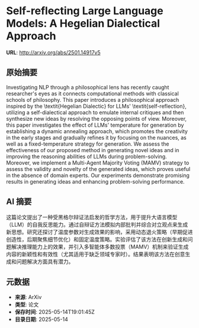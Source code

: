 # Self-reflecting Large Language Models: A Hegelian Dialectical Approach

**URL**: http://arxiv.org/abs/2501.14917v5

## 原始摘要

Investigating NLP through a philosophical lens has recently caught
researcher's eyes as it connects computational methods with classical schools
of philosophy. This paper introduces a philosophical approach inspired by the
\textit{Hegelian Dialectic} for LLMs' \textit{self-reflection}, utilizing a
self-dialectical approach to emulate internal critiques and then synthesize new
ideas by resolving the opposing points of view. Moreover, this paper
investigates the effect of LLMs' temperature for generation by establishing a
dynamic annealing approach, which promotes the creativity in the early stages
and gradually refines it by focusing on the nuances, as well as a
fixed-temperature strategy for generation. We assess the effectiveness of our
proposed method in generating novel ideas and in improving the reasoning
abilities of LLMs during problem-solving. Moreover, we implement a Multi-Agent
Majority Voting (MAMV) strategy to assess the validity and novelty of the
generated ideas, which proves useful in the absence of domain experts. Our
experiments demonstrate promising results in generating ideas and enhancing
problem-solving performance.


## AI 摘要

这篇论文提出了一种受黑格尔辩证法启发的哲学方法，用于提升大语言模型（LLM）的自我反思能力。通过自辩证方法模拟内部批判并综合对立观点来生成新思想。研究还探讨了温度参数对生成效果的影响，采用动态退火策略（早期促进创造性，后期聚焦细节优化）和固定温度策略。实验评估了该方法在创新生成和问题解决推理能力上的效果，并引入多智能体多数投票（MAMV）机制来验证生成内容的新颖性和有效性（尤其适用于缺乏领域专家时）。结果表明该方法在创意生成和问题解决方面具有潜力。

## 元数据

- **来源**: ArXiv
- **类型**: 论文
- **保存时间**: 2025-05-14T19:01:45Z
- **目录日期**: 2025-05-14
